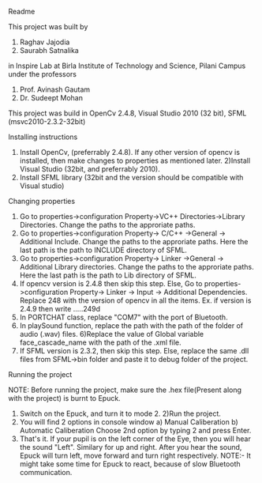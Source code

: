 Readme

This project was built by 
1. Raghav Jajodia
2. Saurabh Satnalika

in Inspire Lab at Birla Institute of Technology and Science, Pilani Campus under the professors

1. Prof. Avinash Gautam
2. Dr. Sudeept Mohan

This project was build in OpenCv 2.4.8, Visual Studio 2010 (32 bit), SFML (msvc2010-2.3.2-32bit)

Installing instructions
1) Install OpenCv, (preferrably 2.4.8). If any other version of opencv is installed, then make changes to properties as mentioned later.
2)Install Visual Studio (32bit, and preferrably 2010). 
3) Install SFML library (32bit and the version should be compatible with Visual studio)

Changing properties

1) Go to properties->configuration Property->VC++ Directories->Library Directories. Change the paths to the approriate paths.
2) Go to properties->configuration Property-> C/C++ ->General -> Additional Include. Change the paths to the approriate paths. Here the last path is the path to INCLUDE directory of SFML.
3) Go to properties->configuration Property-> Linker ->General -> Additional Library directories. Change the paths to the approriate paths. Here the last path is the path to Lib directory of SFML.
3) If opencv version is 2.4.8 then skip this step. Else, Go to properties->configuration Property-> Linker -> Input -> Additional Dependencies. Replace 248 with the version of opencv in all the items. Ex. if version is 2.4.9 then write .....249d
4) In PORTCHAT class, replace "COM7" with the port of Bluetooth.
5) In playSound function, replace the path with the path of the folder of audio (.wav) files.
6)Replace the value of Global variable face_cascade_name with the path of the .xml file.
7) If SFML version is 2.3.2, then skip this step. Else, replace the same .dll files from SFML->bin folder and paste it to debug folder of the project.  

Running the project

NOTE: Before running the project, make sure the .hex file(Present along with the project) is burnt to Epuck.

1) Switch on the Epuck, and turn it to mode 2.
2)Run the project.
3) You will find 2 options in console window
a) Manual Caliberation
b) Automatic Caliberation
Choose 2nd option by typing 2 and press Enter.
4) That's it. If your pupil is on the left corner of the Eye, then you will hear the sound "Left". Similary for up and right. After you hear the sound, Epuck will 
turn left, move forward and turn right respectively.
NOTE:- It might take some time for Epuck to react, because of slow Bluetooth communication.